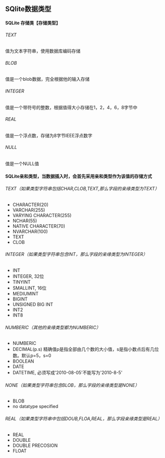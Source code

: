 ## SQlite数据类型

#### SQLite 存储类【存储类型】
###### TEXT
值为文本字符串，使用数据库编码存储
###### BLOB
值是一个blob数据，完全根据他的输入存储
###### INTEGER
值是一个带符号的整数，根据值得大小存储在1，2，4，6，8字节中
###### REAL
值是一个浮点数，存储为8字节IEEE浮点数字
###### NULL
值是一个NULL值

#### SQLite亲和类型，当数据插入时，会首先采用亲和类型作为该值的存储方式

###### TEXT（如果类型字符串包括CHAR,CLOB,TEXT,那么字段的亲缘类型为TEXT）
* CHARACTER(20)
* VARCHAR(255)
* VARYING CHARACTER(255)
* NCHAR(55)
* NATIVE CHARACTER(70)
* NVARCHAR(100)
* TEXT
* CLOB
###### INTEGER（如果类型字符串包含INT，那么字段的亲缘类型为INTEGER）
* INT
* INTEGER, 32位
* TINYINT
* SMALLINT, 16位
* MEDIUMINT
* BIGINT
* UNSIGNED BIG INT
* INT2
* INT8
###### NUMBERIC（其他的亲缘类型都为NUMBERIC）
* NUMBERIC
* DECIMAL(p.s) 精确值p是指全部由几个数的大小值，s是指小数点后有几位数。默认p=5，s=0
* BOOLEAN
* DATE
* DATETIME, 必须写成'2010-08-05'不能写为'2010-8-5'
###### NONE（如果类型字符串包含BLOB，那么字段的亲缘类型是NONE）
* BLOB
* no datatype specified
###### REAL（如果类型字符串中包括DOUB,FLOA,REAL，那么字段亲缘类型是REAL）
* REAL
* DOUBLE
* DOUBLE PRECOSION
* FLOAT